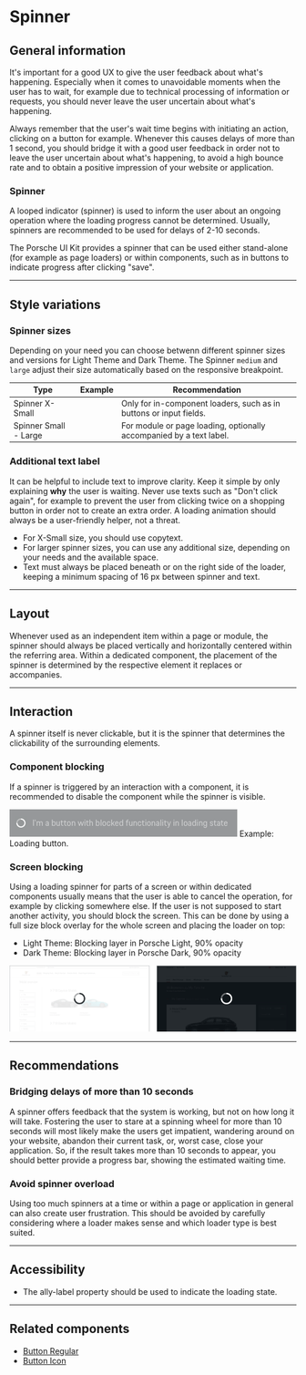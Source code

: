 # Spinner

## General information

It's important for a good UX to give the user feedback about what's happening.
Especially when it comes to unavoidable moments when the user has to wait,
for example due to technical processing of information or requests, you should
never leave the user uncertain about what's happening.

Always remember that the user's wait time begins with initiating an action,
clicking on a button for example. Whenever this causes delays of more than 1 second,
you should bridge it with a good user feedback in order not to leave the user
uncertain about what's happening, to avoid a high bounce rate and to obtain a positive
impression of your website or application.

### Spinner
A looped indicator (spinner) is used to inform the user about an ongoing operation
where the loading progress cannot be determined. Usually, spinners are recommended
to be used for delays of 2-10 seconds.

The Porsche UI Kit provides a spinner that can be used either stand-alone
(for example as page loaders) or within components, such as in buttons to
indicate progress after clicking "save".

---

## Style variations

### Spinner sizes
Depending on your need you can choose betwenn different spinner sizes and versions
for Light Theme and Dark Theme. The Spinner `medium` and `large` adjust their size automatically based on the responsive breakpoint.


| Type                      | Example                            | Recommendation                                                          |
|---------------------------|------------------------------------|-------------------------------------------------------------------------|
| Spinner X-Small           |   <p-spinner size="x-small"></p-spinner>    | Only for in-component loaders, such as in buttons or input fields.      |
| Spinner Small - Large     |   <p-spinner size="small"></p-spinner><p-spinner size="medium"></p-spinner><p-spinner size="large"></p-spinner>  | For module or page loading, optionally accompanied by a text label.     |

### Additional text label
It can be helpful to include text to improve clarity. Keep it simple by only explaining
**why** the user is waiting. Never use texts such as "Don't click again", for example to prevent
the user from clicking twice on a shopping button in order not to create an extra order.
A loading animation should always be a user-friendly helper, not a threat.

* For X-Small size, you should use copytext.
* For larger spinner sizes, you can use any additional size, depending on your needs and the available space.
* Text must always be placed beneath or on the right side of the loader, keeping a minimum spacing of 16 px between spinner and text.

---

## Layout
Whenever used as an independent item within a page or module, the spinner should always
be placed vertically and horizontally centered within the referring area.
Within a dedicated component, the placement of the spinner is determined by the
respective element it replaces or accompanies.

---

## Interaction

A spinner itself is never clickable, but it is the spinner that determines
the clickability of the surrounding elements.

### Component blocking
If a spinner is triggered by an interaction with a component, it is recommended to disable
the component while the spinner is visible.

![Button functionality blocked while loading](./assets/spinner-blocking-component.png)
Example: Loading button.

### Screen blocking
Using a loading spinner for parts of a screen or within dedicated components usually means
that the user is able to cancel the operation, for example by clicking somewhere else.
If the user is not supposed to start another activity, you should block the screen.
This can be done by using a full size block overlay for the whole screen and placing
the loader on top:

* Light Theme: Blocking layer in Porsche Light, 90% opacity
* Dark Theme: Blocking layer in Porsche Dark, 90% opacity

![Page blocked while loading](./assets/spinner-blocking-page.png)

---

## Recommendations

### Bridging delays of more than 10 seconds
A spinner offers feedback that the system is working, but not on how long it will take.
Fostering the user to stare at a spinning wheel for more than 10 seconds will most likely
make the users get impatient, wandering around on your website, abandon their current task,
or, worst case, close your application. So, if the result takes more than 10 seconds to
appear, you should better provide a progress bar, showing the estimated waiting time.

### Avoid spinner overload
Using too much spinners at a time or within a page or application in general
can also create user frustration. This should be avoided by carefully considering
where a loader makes sense and which loader type is best suited.

---

## Accessibility

* The ally-label property should be used to indicate the loading state.

---

## Related components
* [Button Regular](/#/web/components/action/button-regular)
* [Button Icon](/#/web/components/action/button-icon)


